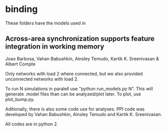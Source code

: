 # binding

These folders have the models used in  

## Across-area synchronization supports feature integration in working memory
Joao Barbosa, Vahan Babushkin, Ainsley Temudo, Kartik K. Sreenivasan & Albert Compte

Only networks with load 2 where connected, but we also provided unconnected networks with load 2.

To run N simulations in paralell use "python run_models.py N". This will generate .model files than can be analyzed/plot later. To plot, use plot_bump.py.

Aditionally, there is also some code use for analyses. PPI code was developed by Vahan Babushkin, Ainsley Temudo and Kartik K. Sreenivasan.

All codes are in python 2.
